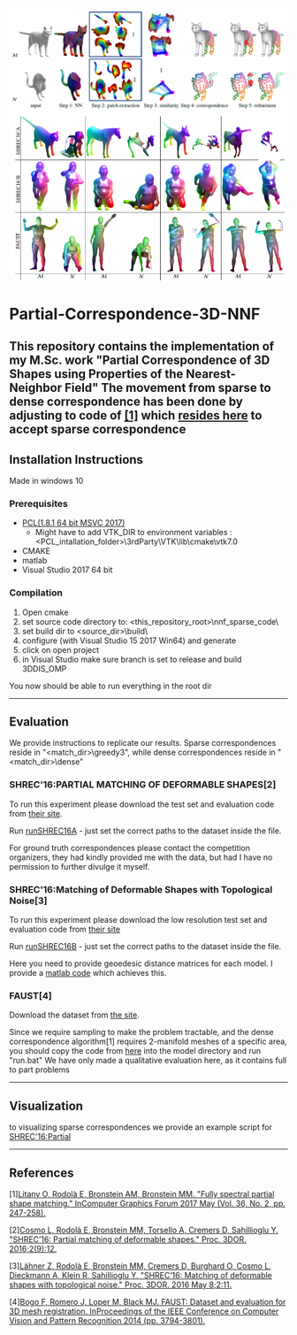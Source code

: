 
![Overview](Figures/Overview.PNG)
![Results](Figures/Results.PNG)

# Partial-Correspondence-3D-NNF
This repository contains the implementation of my M.Sc. work "Partial Correspondence of 3D Shapes using Properties of the Nearest-Neighbor Field"
The movement from sparse to dense correspondence has been done by adjusting to code of [[1]](https://github.com/orlitany/FSPM) which [resides here](./FSPM/) to accept sparse correspondence
---

## Installation Instructions
Made in windows 10
### Prerequisites
 - [PCL(1.8.1 64 bit MSVC 2017)](https://github.com/PointCloudLibrary/pcl/releases)
   - Might have to add VTK_DIR to environment variables : <PCL_intallation_folder>\3rdParty\VTK\lib\cmake\vtk­7.0
 - CMAKE
 - matlab
 - Visual Studio 2017 64 bit 

### Compilation
1. Open cmake
2. set source code directory to: <this_repository_root>\nnf_sparse_code\
3. set build dir to <source_dir>\build\
4. configure (with Visual Studio 15 2017 Win64) and generate
5. click on open project
6. in Visual Studio make sure branch is set to release and build 3DDIS_OMP

You now should be able to run everything in the root dir

---
## Evaluation
We provide instructions to replicate our results. Sparse correspondences reside in "<match_dir>\greedy3", while dense correspondences reside in "<match_dir>\dense"

### SHREC'16:PARTIAL MATCHING OF DEFORMABLE SHAPES[2]
To run this experiment please download the test set and evaluation code from
[their site](http://www.dais.unive.it/~shrec2016/).

Run [runSHREC16A](./runSHREC16A.m) - just set the correct paths to the dataset inside the file.

For ground truth correspondences please contact the competition organizers, they had kindly provided me with the data, but had I have no permission to further divulge it myself.


### SHREC'16:Matching of Deformable Shapes with Topological Noise[3]
To run this experiment please download the  low resolution test set and evaluation code from
[their site](https://vision.in.tum.de/~laehner/shrec2016/dataset.php)

Run [runSHREC16B](./runSHREC16B.m) - just set the correct paths to the dataset inside the file.

Here you need to provide geoedesic distance matrices for each model. I provide a [matlab code](./create_geo_matrices.m) which achieves this.

### FAUST[4]

Download the dataset from [the site](http://faust.is.tue.mpg.de/).

Since we require sampling to make the problem tractable, and the dense correspondence algorithm[1] requires 2-manifold meshes of a specific area, you should copy the code from [here](./Faust_Sampling) into the model directory and run "run.bat"
We have only made a qualitative evaluation here, as it contains full to part problems

---

## Visualization
to visualizing sparse correspondences we provide an example script for [SHREC'16:Partial](./visualize_matches_sparse.m)

--- 
## References
[1][Litany O, Rodolà E, Bronstein AM, Bronstein MM. "Fully spectral partial shape matching." InComputer Graphics Forum 2017 May (Vol. 36, No. 2, pp. 247-258).](http://vision.in.tum.de/_media/spezial/bib/litany-eg17.pdf)

[2][Cosmo L, Rodolà E, Bronstein MM, Torsello A, Cremers D, Sahillioglu Y. "SHREC’16: Partial matching of deformable shapes." Proc. 3DOR. 2016;2(9):12.](http://www.dais.unive.it/~shrec2016/shrec16-partial.pdf)

[3][Lähner Z, Rodolà E, Bronstein MM, Cremers D, Burghard O, Cosmo L, Dieckmann A, Klein R, Sahillioglu Y. "SHREC’16: Matching of deformable shapes with topological noise." Proc. 3DOR. 2016 May 8;2:11.](https://vision.in.tum.de/~laehner/shrec2016/shrec16topology.pdf)

[4][Bogo F, Romero J, Loper M, Black MJ. FAUST: Dataset and evaluation for 3D mesh registration. InProceedings of the IEEE Conference on Computer Vision and Pattern Recognition 2014 (pp. 3794-3801).](http://files.is.tue.mpg.de/black/papers/FAUST2014.pdf)
